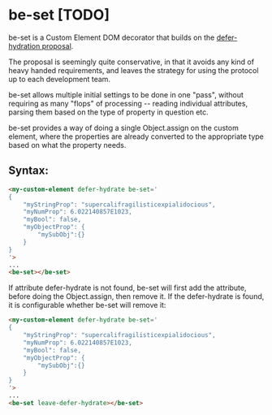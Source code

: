 # be-set [TODO]

be-set is a Custom Element DOM decorator that builds on the [defer-hydration proposal](https://github.com/webcomponents-cg/community-protocols/blob/defer-hydration/proposals/defer-hydration.md).

The proposal is seemingly quite conservative, in that it avoids any kind of heavy handed requirements, and leaves the strategy for using the protocol up to each development team.

be-set allows multiple initial settings to be done in one "pass", without requiring as many "flops" of processing -- reading individual attributes, parsing them based on the type of property in question etc.

be-set provides a way of doing a single Object.assign on the custom element, where the properties are already converted to the appropriate type based on what the property needs.

## Syntax:

```html
<my-custom-element defer-hydrate be-set='
{
    "myStringProp": "supercalifragilisticexpialidocious",
    "myNumProp": 6.022140857E1023,
    "myBool": false,
    "myObjectProp": {
        "mySubObj":{}
    }
}
'>
...
<be-set></be-set>
```

If attribute defer-hydrate is not found, be-set will first add the attribute, before doing the Object.assign, then remove it.  If the defer-hydrate is found, it is configurable whether be-set will remove it:

```html
<my-custom-element defer-hydrate be-set='
{
    "myStringProp": "supercalifragilisticexpialidocious",
    "myNumProp": 6.022140857E1023,
    "myBool": false,
    "myObjectProp": {
        "mySubObj":{}
    }
}
'>
...
<be-set leave-defer-hydrate></be-set>
```